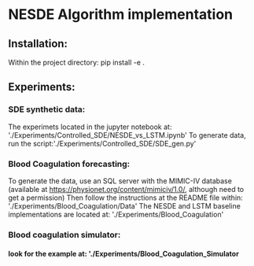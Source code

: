 # NESDE Algorithm implementation

## Installation:
Within the project directory:
pip install -e .

## Experiments:
### SDE synthetic data:
The experimets located in the jupyter notebook at: './Experiments/Controlled_SDE/NESDE_vs_LSTM.ipynb'
To generate data, run the script:'./Experiments/Controlled_SDE/SDE_gen.py'

### Blood Coagulation forecasting:
To generate the data, use an SQL server with the MIMIC-IV database (available at https://physionet.org/content/mimiciv/1.0/, although need to get a permission)
Then follow the instructions at the README file within: './Experiments/Blood_Coagulation/Data'
The NESDE and LSTM baseline implementations are located at: './Experiments/Blood_Coagulation'

### Blood coagulation simulator:
#### look for the example at: './Experiments/Blood_Coagulation_Simulator


